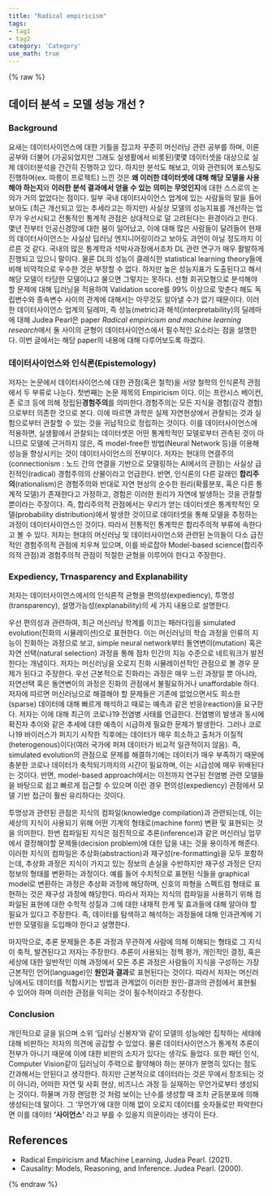```yaml
---
title: "Radical empiricism"
tags:
- tag1
- tag2
category: 'Category'
use_math: true
---
```

{% raw %}
## 데이터 분석 = 모델 성능 개선 ?
### Background

요새는 데이터사이언스에 대한 기틀을 잡고자 꾸준히 머신러닝 관련 공부를 하며, 이론 공부와 더불어 (가공되었지만 그래도 실생활에서 비롯된)몇몇 데이터셋을 대상으로 실제 데이터분석을 간간히 진행하고 있다. 하지만 분석도 해보고, 이와 관련되어 포스팅도 진행하며(ex. 따릉이 프로젝트) 느낀 것은 **왜 이러한 데이터셋에 대해 해당 모델을 사용해야 하는지**와 **이러한 분석 결과에서 얻을 수 있는 의미는 무엇인지**에 대한 스스로의 논의가 거의 없었다는 점이다. 일부 국내 데이터사이언스 업계에 있는 사람들의 말을 들어보아도 (최근 개선되고 있는 추세라고는 하지만) 사실상 모델의 성능지표를 개선하는 업무가 우선시되고 전통적인 통계적 관점은 상대적으로 덜 고려된다는 환경이라고 한다.
몇년 전부터 인공신경망에 대한 붐이 일어났고, 이에 대해 많은 사람들이 달려들어 현재의 데이터사이언스는 사실상 딥러닝 엔지니어링이라고 보아도 과언이 아닐 정도까지 이르른 것 같다. 국내의 많은 통계학과 석박사과정에서조차 DL 관련 연구가 매우 활발하게 진행되고 있으니 말이다. 물론 DL의 성능이 클래식한 statistical learning theory들에 비해 비약적으로 우수한 것은 부정할 수 없다. 하지만 높은 성능지표가 도출된다고 해서 해당 모델이 타당한 모델이냐고 물으면 그렇지는 못하다. 선형 회귀모형으로 분석해야 할 문제에 대해 딥러닝을 적용하여 Validation score를 99% 이상으로 맞춘다 해도 독립변수와 종속변수 사이의 관계에 대해서는 아무것도 알아낼 수가 없기 때문이다.
이러한 데이터사이언스 업계의 딜레마, 즉 성능(metric)과 해석(interpretability)의 딜레마에 대해 Judea Pearl은 paper *Radical empiricism and machine learning research*에서 둘 사이의 균형이 데이터사이언스에서 필수적인 요소라는 점을 설명한다. 이번 글에서는 해당 paper의 내용에 대해 다루어보도록 하겠다.

### 데이터사이언스와 인식론(Epistemology)
저자는 논문에서 데이터사이언스에 대한 관점(혹은 철학)을 서양 철학의 인식론적 관점에서 두 부류로 나눈다. 첫번째는 논문 제목의 Empiricism 이다. 이는 프란시스 베이컨, 존 로크 등에 의해 정립된**경험주의**를 의미한다.경험주의는 모든 지식을 경험(감각 경험)으로부터 의존한 것으로 본다. 이에 따르면 과학은 실제 자연현상에서 관찰되는 것과 실험으로부터 관찰할 수 있는 것을 귀납적으로 정립하는 것이다. 이를 데이터사이언스에 적용하면, 실생활에서 관찰되는 데이터셋은 어떤 통계학적인 모델로부터 관측된 것이 아니므로 모델에 근거하지 않은, 즉 model-free한 방법(Neural Network 등)을 이용해 성능을 향상시키는 것이 데이터사이언스의 전부이다. 저자는 현대의 연결주의(connectionism : 노드 간의 연결을 기반으로 모델링하는 AI에서의 관점)는 사실상 급진적인(radical) 경험주의의 산물이라고 언급한다.
반면, 인식론의 다른 갈래인 **합리주의**(rationalism)은 경험주의와 반대로 자연 현상의 순수한 원리(확률분포, 혹은 다른 통계적 모델)가 존재한다고 가정하고, 경험은 이러한 원리가 자연에 발생하는 것을 관찰할 뿐이라는 주장이다. 즉, 합리주의적 관점에서는 우리가 얻는 데이터셋은 통계학적인 모델(probability distribution)에서 발생한 것이므로 데이터셋을 통해 모델을 추정하는 과정이 데이터사이언스인 것이다. 따라서 전통적인 통계학은 합리주의적 부류에 속한다고 볼 수 있다.
저자는 현대의 머신러닝 및 데이터사이언스와 관련된 논의들이 다소 급진적인 경험주의적 관점에 치우쳐 있으며, 이를 바로잡아 Model-based science(합리주의적 관점)과 경험주의적 관점이 적절한 균형을 이루어야 한다고 주장한다.

### Expediency, Trnasparency and Explanability
저자는 데이터사이언스에서의 인식론적 균형을 편의성(expediency), 투명성(transparency), 설명가능성(explanability)의 세 가지 내용으로 설명한다.

우선 편의성과 관련하여, 최근 머신러닝 학계를 이끄는 패러다임을 simulated evolution(진화의 시뮬레이션)으로 표현한다. 이는 머신러닝의 학습 과정을 인류의 지능이 진화하는 과정으로 보고, simple neural network부터 돌연변이(mutation) 혹은 자연 선택(natural selection) 과정을 통해 점차 인간의 지능 수준으로 네트워크가 발전한다는 개념이다. 저자는 머신러닝을 오로지 진화 시뮬레이션적인 관점으로 볼 경우 문제가 된다고 주장한다. 우선 근본적으로 진화라는 과정은 매우 느린 과정일 뿐 아니라, 자연선택 혹은 돌연변이의 과정은 진화의 관점에서 불필요하거나 unaffordable 하다.
저자에 따르면 머신러닝으로 해결해야 할 문제들은 기존에 없었으면서도 희소한(sparse) 데이터에 대해 빠르게 해석하고 때로는 예측과 같은 반응(reaction)을 요구한다. 저자는 이에 대해 최근의 코로나19 전염병 사태를 언급한다. 전염병의 발생과 동시에 확진자 추이와 같은 추세에 대한 예측이 시급하게 필요한 문제가 발생한다. 그러나 코로나19 바이러스가 퍼지기 시작한 직후에는 데이터가 매우 희소하고 출처가 이질적(heterogenous)이다(여러 국가에 퍼져 데이터가 비교적 일관적이지 않음). 즉, simulated evolution의 관점으로 문제를 해결하기에는 데이터가 매우 부족하기 때문에 충분한 코로나 데이터가 축적되기까지의 시간이 필요하며, 이는 시급성에 매우 위배된다는 것이다. 반면, model-based approach에서는 이전까지 연구된 전염병 관련 모델들을 바탕으로 쉽고 빠르게 접근할 수 있으며 이런 경우 편의성(expediency) 관점에서 모델 기반 접근이 훨씬 유리하다는 것이다.

투명성과 관련된 관점은 지식의 컴파일(knowledge compilation)과 관련되는데, 이는 세상의 지식이 사용되기 위해 어떤 기계의 형태로(machine form) 변환 및 표현되는 것을 의미한다. 한번 컴파일된 지식은 점진적으로 추론(inference)과 같은 머신러닝 업무에서 결정해야할 문제들(decision problem)에 대한 답을 내는 것을 용이하게 해준다. 이러한 지식의 컴파일은 추상화(abstraction)과 재구성(re-formatting)을 모두 포함하는데, 추상화 과정은 지식이 가지고 있는 정보의 손실을 수반하지만 재구성 과정은 단지 정보의 형태를 변환하는 과정이다. 예를 들어 수치적으로 표현된 식들을 graphical model로 변환하는 과정은 추상화 과정에 해당하며, 신호의 파형을 스펙트럼 형태로 표현하는 것은 재구성 과정에 해당한다. 따라서 저자는   지식의 컴파일을 사용하기 위해 컴파일된 표현에 대한 수학적 성질과 그에 대한 내재적 한계 및 효과들에 대해 알아야 할 필요가 있다고 주장한다. 즉, 데이터를 탐색하고 해석하는 과정들에 대해 인과관계에 기반한 모델링을 도입해야 한다고 설명한다.

마지막으로, 추론 문제들은 추론 과정과 무관하게 사람에 의해 이해되는 형태로 그 지식이 축적, 발견된다고 저자는 주장한다. 추론이 사용되는 정책 평가, 개인적인 결정, 혹은 세상에 대한 일반적인 이해 과정에서 모든 추론 과정은 사람들이 지식을 구성하는 가장 근본적인 언어(language)인 **원인과 결과**로 표현된다는 것이다. 따라서 저자는 머신러닝에서도 데이터를 적합시키는 방법과 관계없이 이러한 원인-결과의 관점에서 표현될 수 있어야 하며 이러한 관점을 익히는 것이 필수적이라고 주장한다.

### Conclusion
개인적으로 글을 읽으며 소위 ‘딥러닝 신봉자’와 같이 모델의 성능에만 집착하는 세태에 대해 비판하는 저자의 의견에 공감할 수 있었다. 물론 데이터사이언스가 통계적 추론이 전부가 아니기 때문에 이에 대한 비판의 소지가 있다는 생각도 들었다. 또한 패턴 인식, Computer Vision같이 딥러닝이 주력으로 활약해야 하는 분야가 분명히 있다는 점도 간과해서는 안된다고 생각한다. 하지만 근본적으로 데이터라는 것은 무에서 창조되는 것이 아니라, 어떠한 자연 및 사회 현상, 비즈니스 과정 등 실재하는 무언가로부터 생성되는 것이다. 하물며 가장 랜덤한 것 처럼 보이는 난수를 생성할 때 조차 균등분포에 의해 생성되는데 말이다. 
그 ‘무언가’에 대한 이해 없이 오로지 데이터를 숫자들로만 파악한다면 이를 데이터 **‘사이언스’** 라고 부를 수 있을지 의문이라는 생각이 든다.

## References
- Radical Empiricism and Machine Learning, Judea Pearl. (2021).
- Causality: Models, Reasoning, and Inference. Judea Pearl. (2000).



{% endraw %}